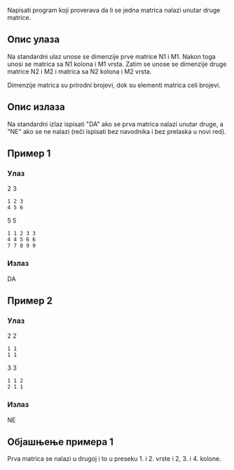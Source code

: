 Napisati program koji proverava da li se jedna matrica nalazi unutar druge matrice.

## Опис улаза

Na standardni ulaz unose se dimenzije prve matrice N1 i M1. Nakon toga unosi se matrica sa N1 kolona i M1 vrsta. Zatim se unose se dimenzije druge matrice N2 i M2 i matrica sa N2 kolona i M2 vrsta.

Dimenzije matrica su prirodni brojevi, dok su elementi matrica celi brojevi.

## Опис излаза

Na standardni izlaz ispisati "DA" ako se prva matrica nalazi unutar druge, a "NE" ako se ne nalazi (reči ispisati bez navodnika i bez prelaska u novi red).

## Пример 1

### Улаз

2 3
~~~
1 2 3
4 5 6
~~~

5 5
~~~
1 1 2 3 3
4 4 5 6 6
7 7 8 9 9
~~~

### Излаз

DA

## Пример 2

### Улаз

2 2
~~~
1 1
1 1
~~~

3 3
~~~
1 1 2
2 1 1
~~~

### Излаз

NE

## Објашњење примера 1

Prva matrica se nalazi u drugoj i to u preseku 1. i 2. vrste i 2, 3. i 4. kolone.